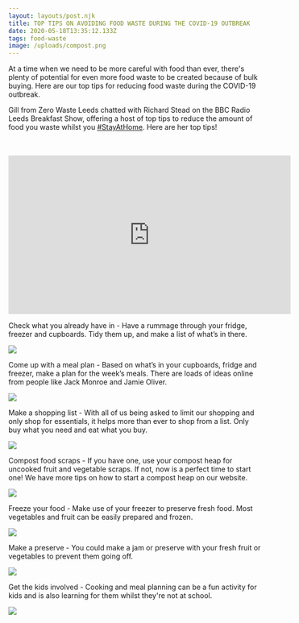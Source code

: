 ```yaml
---
layout: layouts/post.njk
title: TOP TIPS ON AVOIDING FOOD WASTE DURING THE COVID-19 OUTBREAK
date: 2020-05-18T13:35:12.133Z
tags: food-waste
image: /uploads/compost.png
---
```

At a time when we need to be more careful with food than ever, there's plenty of potential for even more food waste to be created because of bulk buying. Here are our top tips for reducing food waste during the COVID-19 outbreak.

Gill from Zero Waste Leeds chatted with Richard Stead on the BBC Radio Leeds Breakfast Show, offering a host of top tips to reduce the amount of food you waste whilst you [\#StayAtHome](https://www.youtube.com/results?search_query=%23stayathome). Here are her top tips!

\
<br><iframe width="560" height="315" src="https://www.youtube.com/embed/lT1Dcg0stJo" frameborder="0" allow="accelerometer; autoplay; encrypted-media; gyroscope; picture-in-picture" allowfullscreen></iframe><br>

Check what you already have in - Have a rummage through your fridge, freezer and cupboards. Tidy them up, and make a list of what’s in there.

![](https://www.zerowasteleeds.org.uk/uploads/2.png)

Come up with a meal plan - Based on what’s in your cupboards, fridge and freezer, make a plan for the week’s meals. There are loads of ideas online from people like Jack Monroe and Jamie Oliver.

![](/uploads/3.png)

Make a shopping list - With all of us being asked to limit our shopping and only shop for essentials, it helps more than ever to shop from a list. Only buy what you need and eat what you buy.

![](https://www.zerowasteleeds.org.uk/uploads/4.png)

Compost food scraps - If you have one, use your compost heap for uncooked fruit and vegetable scraps. If not, now is a perfect time to start one! We have more tips on how to start a compost heap on our website.

![](https://www.zerowasteleeds.org.uk/uploads/5.png)

Freeze your food - Make use of your freezer to preserve fresh food. Most vegetables and fruit can be easily prepared and frozen.

![](https://www.zerowasteleeds.org.uk/uploads/6.png)

Make a preserve - You could make a jam or preserve with your fresh fruit or vegetables to prevent them going off.

![](https://www.zerowasteleeds.org.uk/uploads/7.png)

Get the kids involved - Cooking and meal planning can be a fun activity for kids and is also learning for them whilst they're not at school.

![](https://www.zerowasteleeds.org.uk/uploads/8.png)